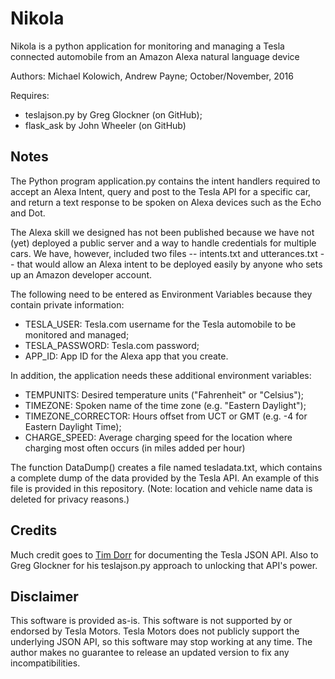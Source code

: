 # Nikola

Nikola is a python application for monitoring and managing
a Tesla connected automobile from an Amazon Alexa natural language device

Authors: Michael Kolowich, Andrew Payne;
October/November, 2016

Requires:
* teslajson.py by Greg Glockner (on GitHub);
* flask_ask by John Wheeler (on GitHub)

## Notes
The Python program application.py contains the intent handlers required to
accept an Alexa Intent, query and post to the Tesla API for a specific car,
and return a text response to be spoken on Alexa devices such as the Echo and Dot.

The Alexa skill we designed has not been published because we have not (yet)
deployed a public server and a way to handle credentials for multiple cars.
We have, however, included two files -- intents.txt and utterances.txt -- that
would allow an Alexa intent to be deployed easily by anyone who sets up an
Amazon developer account.

The following need to be entered as Environment Variables because they contain
private information:
* TESLA_USER: Tesla.com username for the Tesla automobile to be monitored and managed;
* TESLA_PASSWORD: Tesla.com password;
* APP_ID: App ID for the Alexa app that you create.

In addition, the application needs these additional environment variables:
* TEMPUNITS: Desired temperature units ("Fahrenheit" or "Celsius");
* TIMEZONE: Spoken name of the time zone (e.g. "Eastern Daylight");
* TIMEZONE_CORRECTOR: Hours offset from UCT or GMT (e.g. -4 for Eastern Daylight Time);
* CHARGE_SPEED: Average charging speed for the location where charging most often
                occurs (in miles added per hour)

The function DataDump() creates a file named tesladata.txt, which contains a
complete dump of the data provided by the Tesla API.  An example of this file is
provided in this repository.  (Note: location and vehicle name data is deleted
for privacy reasons.)

## Credits
Much credit goes to [Tim Dorr](http://timdorr.com) for documenting the Tesla JSON API.
Also to Greg Glockner for his teslajson.py approach to unlocking that API's power.

## Disclaimer
This software is provided as-is.  This software is not supported by or
endorsed by Tesla Motors.  Tesla Motors does not publicly support the
underlying JSON API, so this software may stop working at any time.  The
author makes no guarantee to release an updated version to fix any
incompatibilities.

